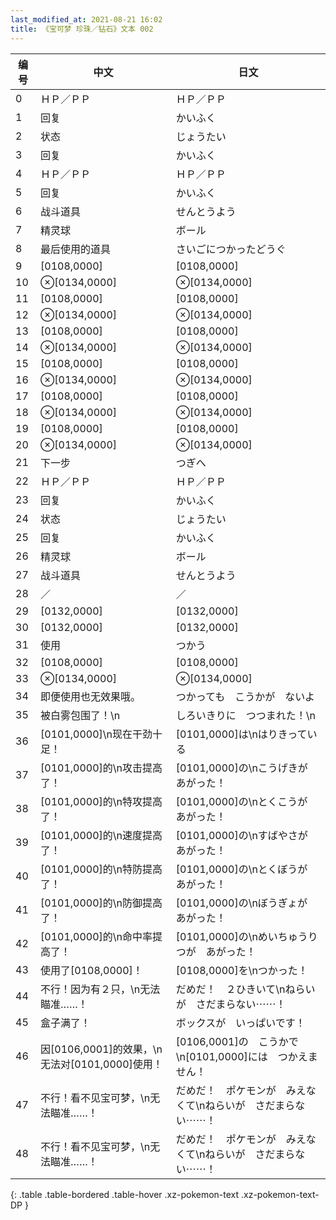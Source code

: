 ```yaml
---
last_modified_at: 2021-08-21 16:02
title: 《宝可梦 珍珠／钻石》文本 002
---
```

| 编号 | 中文 | 日文 |
| ---- | ---- | ---- |
| 0 | ＨＰ／ＰＰ | ＨＰ／ＰＰ |
| 1 | 回复 | かいふく |
| 2 | 状态 | じょうたい |
| 3 | 回复 | かいふく |
| 4 | ＨＰ／ＰＰ | ＨＰ／ＰＰ |
| 5 | 回复 | かいふく |
| 6 | 战斗道具 | せんとうよう |
| 7 | 精灵球 | ボール |
| 8 | 最后使用的道具 | さいごにつかったどうぐ |
| 9 | [0108,0000] | [0108,0000] |
| 10 | ⊗[0134,0000] | ⊗[0134,0000] |
| 11 | [0108,0000] | [0108,0000] |
| 12 | ⊗[0134,0000] | ⊗[0134,0000] |
| 13 | [0108,0000] | [0108,0000] |
| 14 | ⊗[0134,0000] | ⊗[0134,0000] |
| 15 | [0108,0000] | [0108,0000] |
| 16 | ⊗[0134,0000] | ⊗[0134,0000] |
| 17 | [0108,0000] | [0108,0000] |
| 18 | ⊗[0134,0000] | ⊗[0134,0000] |
| 19 | [0108,0000] | [0108,0000] |
| 20 | ⊗[0134,0000] | ⊗[0134,0000] |
| 21 | 下一步 | つぎへ |
| 22 | ＨＰ／ＰＰ | ＨＰ／ＰＰ |
| 23 | 回复 | かいふく |
| 24 | 状态 | じょうたい |
| 25 | 回复 | かいふく |
| 26 | 精灵球 | ボール |
| 27 | 战斗道具 | せんとうよう |
| 28 | ／ | ／ |
| 29 | [0132,0000] | [0132,0000] |
| 30 | [0132,0000] | [0132,0000] |
| 31 | 使用 | つかう |
| 32 | [0108,0000] | [0108,0000] |
| 33 | ⊗[0134,0000] | ⊗[0134,0000] |
| 34 | 即便使用也无效果哦。 | つかっても　こうかが　ないよ |
| 35 | 被白雾包围了！\n | しろいきりに　つつまれた！\n |
| 36 | [0101,0000]\n现在干劲十足！ | [0101,0000]は\nはりきっている |
| 37 | [0101,0000]的\n攻击提高了！ | [0101,0000]の\nこうげきが　あがった！ |
| 38 | [0101,0000]的\n特攻提高了！ | [0101,0000]の\nとくこうが　あがった！ |
| 39 | [0101,0000]的\n速度提高了！ | [0101,0000]の\nすばやさが　あがった！ |
| 40 | [0101,0000]的\n特防提高了！ | [0101,0000]の\nとくぼうが　あがった！ |
| 41 | [0101,0000]的\n防御提高了！ | [0101,0000]の\nぼうぎょが　あがった！ |
| 42 | [0101,0000]的\n命中率提高了！ | [0101,0000]の\nめいちゅうりつが　あがった！ |
| 43 | 使用了[0108,0000]！ | [0108,0000]を\nつかった！ |
| 44 | 不行！因为有２只，\n无法瞄准……！ | だめだ！　２ひきいて\nねらいが　さだまらない⋯⋯！ |
| 45 | 盒子满了！ | ボックスが　いっぱいです！ |
| 46 | 因[0106,0001]的效果，\n无法对[0101,0000]使用！ | [0106,0001]の　こうかで\n[0101,0000]には　つかえません！ |
| 47 | 不行！看不见宝可梦，\n无法瞄准……！ | だめだ！　ポケモンが　みえなくて\nねらいが　さだまらない⋯⋯！ |
| 48 | 不行！看不见宝可梦，\n无法瞄准……！ | だめだ！　ポケモンが　みえなくて\nねらいが　さだまらない⋯⋯！ |
{: .table .table-bordered .table-hover .xz-pokemon-text .xz-pokemon-text-DP }